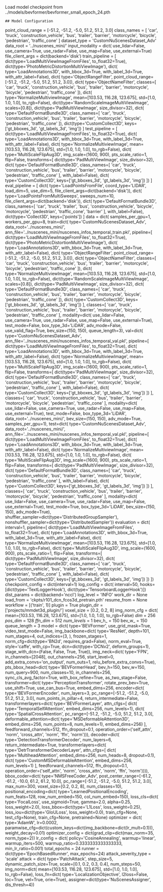 Load model checkpoint from ../models/bevformer/bevformer_small_epoch_24.pth
```
## Model Configuration

```
point_cloud_range = [-51.2, -51.2, -5.0, 51.2, 51.2, 3.0]
class_names = [
    'car', 'truck', 'construction_vehicle', 'bus', 'trailer', 'barrier',
    'motorcycle', 'bicycle', 'pedestrian', 'traffic_cone'
]
dataset_type = 'CustomNuScenesDataset_Adv'
data_root = '../nuscenes_mini/'
input_modality = dict(
    use_lidar=False,
    use_camera=True,
    use_radar=False,
    use_map=False,
    use_external=True)
file_client_args = dict(backend='disk')
train_pipeline = [
    dict(type='LoadMultiViewImageFromFiles', to_float32=True),
    dict(type='PhotoMetricDistortionMultiViewImage'),
    dict(
        type='LoadAnnotations3D',
        with_bbox_3d=True,
        with_label_3d=True,
        with_attr_label=False),
    dict(
        type='ObjectRangeFilter',
        point_cloud_range=[-51.2, -51.2, -5.0, 51.2, 51.2, 3.0]),
    dict(
        type='ObjectNameFilter',
        classes=[
            'car', 'truck', 'construction_vehicle', 'bus', 'trailer',
            'barrier', 'motorcycle', 'bicycle', 'pedestrian', 'traffic_cone'
        ]),
    dict(
        type='NormalizeMultiviewImage',
        mean=[103.53, 116.28, 123.675],
        std=[1.0, 1.0, 1.0],
        to_rgb=False),
    dict(type='RandomScaleImageMultiViewImage', scales=[0.8]),
    dict(type='PadMultiViewImage', size_divisor=32),
    dict(
        type='DefaultFormatBundle3D',
        class_names=[
            'car', 'truck', 'construction_vehicle', 'bus', 'trailer',
            'barrier', 'motorcycle', 'bicycle', 'pedestrian', 'traffic_cone'
        ]),
    dict(type='CustomCollect3D', keys=['gt_bboxes_3d', 'gt_labels_3d', 'img'])
]
test_pipeline = [
    dict(type='LoadMultiViewImageFromFiles', to_float32=True),
    dict(
        type='LoadAnnotations3D',
        with_bbox_3d=True,
        with_label_3d=True,
        with_attr_label=False),
    dict(
        type='NormalizeMultiviewImage',
        mean=[103.53, 116.28, 123.675],
        std=[1.0, 1.0, 1.0],
        to_rgb=False),
    dict(
        type='MultiScaleFlipAug3D',
        img_scale=(1600, 900),
        pts_scale_ratio=1,
        flip=False,
        transforms=[
            dict(type='PadMultiViewImage', size_divisor=32),
            dict(
                type='DefaultFormatBundle3D',
                class_names=[
                    'car', 'truck', 'construction_vehicle', 'bus', 'trailer',
                    'barrier', 'motorcycle', 'bicycle', 'pedestrian',
                    'traffic_cone'
                ],
                with_label=False),
            dict(
                type='CustomCollect3D',
                keys=['gt_bboxes_3d', 'gt_labels_3d', 'img'])
        ])
]
eval_pipeline = [
    dict(
        type='LoadPointsFromFile',
        coord_type='LIDAR',
        load_dim=5,
        use_dim=5,
        file_client_args=dict(backend='disk')),
    dict(
        type='LoadPointsFromMultiSweeps',
        sweeps_num=10,
        file_client_args=dict(backend='disk')),
    dict(
        type='DefaultFormatBundle3D',
        class_names=[
            'car', 'truck', 'trailer', 'bus', 'construction_vehicle',
            'bicycle', 'motorcycle', 'pedestrian', 'traffic_cone', 'barrier'
        ],
        with_label=False),
    dict(type='Collect3D', keys=['points'])
]
data = dict(
    samples_per_gpu=1,
    workers_per_gpu=8,
    train=dict(
        type='CustomNuScenesDataset_Adv',
        data_root='../nuscenes_mini/',
        ann_file='../nuscenes_mini/nuscenes_infos_temporal_train.pkl',
        pipeline=[
            dict(type='LoadMultiViewImageFromFiles', to_float32=True),
            dict(type='PhotoMetricDistortionMultiViewImage'),
            dict(
                type='LoadAnnotations3D',
                with_bbox_3d=True,
                with_label_3d=True,
                with_attr_label=False),
            dict(
                type='ObjectRangeFilter',
                point_cloud_range=[-51.2, -51.2, -5.0, 51.2, 51.2, 3.0]),
            dict(
                type='ObjectNameFilter',
                classes=[
                    'car', 'truck', 'construction_vehicle', 'bus', 'trailer',
                    'barrier', 'motorcycle', 'bicycle', 'pedestrian',
                    'traffic_cone'
                ]),
            dict(
                type='NormalizeMultiviewImage',
                mean=[103.53, 116.28, 123.675],
                std=[1.0, 1.0, 1.0],
                to_rgb=False),
            dict(type='RandomScaleImageMultiViewImage', scales=[0.8]),
            dict(type='PadMultiViewImage', size_divisor=32),
            dict(
                type='DefaultFormatBundle3D',
                class_names=[
                    'car', 'truck', 'construction_vehicle', 'bus', 'trailer',
                    'barrier', 'motorcycle', 'bicycle', 'pedestrian',
                    'traffic_cone'
                ]),
            dict(
                type='CustomCollect3D',
                keys=['gt_bboxes_3d', 'gt_labels_3d', 'img'])
        ],
        classes=[
            'car', 'truck', 'construction_vehicle', 'bus', 'trailer',
            'barrier', 'motorcycle', 'bicycle', 'pedestrian', 'traffic_cone'
        ],
        modality=dict(
            use_lidar=False,
            use_camera=True,
            use_radar=False,
            use_map=False,
            use_external=True),
        test_mode=False,
        box_type_3d='LiDAR',
        adv_mode=False,
        use_valid_flag=True,
        bev_size=(150, 150),
        queue_length=3),
    val=dict(
        type='CustomNuScenesDataset_Adv',
        ann_file='../nuscenes_mini/nuscenes_infos_temporal_val.pkl',
        pipeline=[
            dict(type='LoadMultiViewImageFromFiles', to_float32=True),
            dict(
                type='LoadAnnotations3D',
                with_bbox_3d=True,
                with_label_3d=True,
                with_attr_label=False),
            dict(
                type='NormalizeMultiviewImage',
                mean=[103.53, 116.28, 123.675],
                std=[1.0, 1.0, 1.0],
                to_rgb=False),
            dict(
                type='MultiScaleFlipAug3D',
                img_scale=(1600, 900),
                pts_scale_ratio=1,
                flip=False,
                transforms=[
                    dict(type='PadMultiViewImage', size_divisor=32),
                    dict(
                        type='DefaultFormatBundle3D',
                        class_names=[
                            'car', 'truck', 'construction_vehicle', 'bus',
                            'trailer', 'barrier', 'motorcycle', 'bicycle',
                            'pedestrian', 'traffic_cone'
                        ],
                        with_label=False),
                    dict(
                        type='CustomCollect3D',
                        keys=['gt_bboxes_3d', 'gt_labels_3d', 'img'])
                ])
        ],
        classes=[
            'car', 'truck', 'construction_vehicle', 'bus', 'trailer',
            'barrier', 'motorcycle', 'bicycle', 'pedestrian', 'traffic_cone'
        ],
        modality=dict(
            use_lidar=False,
            use_camera=True,
            use_radar=False,
            use_map=False,
            use_external=True),
        test_mode=False,
        box_type_3d='LiDAR',
        data_root='../nuscenes_mini/',
        bev_size=(150, 150),
        adv_mode=True,
        samples_per_gpu=1),
    test=dict(
        type='CustomNuScenesDataset_Adv',
        data_root='../nuscenes_mini/',
        ann_file='../nuscenes_mini/nuscenes_infos_temporal_val.pkl',
        pipeline=[
            dict(type='LoadMultiViewImageFromFiles', to_float32=True),
            dict(
                type='LoadAnnotations3D',
                with_bbox_3d=True,
                with_label_3d=True,
                with_attr_label=False),
            dict(
                type='NormalizeMultiviewImage',
                mean=[103.53, 116.28, 123.675],
                std=[1.0, 1.0, 1.0],
                to_rgb=False),
            dict(
                type='MultiScaleFlipAug3D',
                img_scale=(1600, 900),
                pts_scale_ratio=1,
                flip=False,
                transforms=[
                    dict(type='PadMultiViewImage', size_divisor=32),
                    dict(
                        type='DefaultFormatBundle3D',
                        class_names=[
                            'car', 'truck', 'construction_vehicle', 'bus',
                            'trailer', 'barrier', 'motorcycle', 'bicycle',
                            'pedestrian', 'traffic_cone'
                        ],
                        with_label=False),
                    dict(
                        type='CustomCollect3D',
                        keys=['gt_bboxes_3d', 'gt_labels_3d', 'img'])
                ])
        ],
        classes=[
            'car', 'truck', 'construction_vehicle', 'bus', 'trailer',
            'barrier', 'motorcycle', 'bicycle', 'pedestrian', 'traffic_cone'
        ],
        modality=dict(
            use_lidar=False,
            use_camera=True,
            use_radar=False,
            use_map=False,
            use_external=True),
        test_mode=True,
        box_type_3d='LiDAR',
        bev_size=(150, 150),
        adv_mode=True),
    shuffler_sampler=dict(type='DistributedGroupSampler'),
    nonshuffler_sampler=dict(type='DistributedSampler'))
evaluation = dict(
    interval=1,
    pipeline=[
        dict(type='LoadMultiViewImageFromFiles', to_float32=True),
        dict(
            type='LoadAnnotations3D',
            with_bbox_3d=True,
            with_label_3d=True,
            with_attr_label=False),
        dict(
            type='NormalizeMultiviewImage',
            mean=[103.53, 116.28, 123.675],
            std=[1.0, 1.0, 1.0],
            to_rgb=False),
        dict(
            type='MultiScaleFlipAug3D',
            img_scale=(1600, 900),
            pts_scale_ratio=1,
            flip=False,
            transforms=[
                dict(type='PadMultiViewImage', size_divisor=32),
                dict(
                    type='DefaultFormatBundle3D',
                    class_names=[
                        'car', 'truck', 'construction_vehicle', 'bus',
                        'trailer', 'barrier', 'motorcycle', 'bicycle',
                        'pedestrian', 'traffic_cone'
                    ],
                    with_label=False),
                dict(
                    type='CustomCollect3D',
                    keys=['gt_bboxes_3d', 'gt_labels_3d', 'img'])
            ])
    ])
checkpoint_config = dict(interval=1)
log_config = dict(
    interval=50,
    hooks=[dict(type='TextLoggerHook'),
           dict(type='TensorboardLoggerHook')])
dist_params = dict(backend='nccl')
log_level = 'INFO'
work_dir = None
load_from = 'ckpts/r101_dcn_fcos3d_pretrain.pth'
resume_from = None
workflow = [('train', 1)]
plugin = True
plugin_dir = ['projects/mmdet3d_plugin/']
voxel_size = [0.2, 0.2, 8]
img_norm_cfg = dict(
    mean=[103.53, 116.28, 123.675], std=[1.0, 1.0, 1.0], to_rgb=False)
_dim_ = 256
_pos_dim_ = 128
_ffn_dim_ = 512
_num_levels_ = 1
bev_h_ = 150
bev_w_ = 150
queue_length = 3
model = dict(
    type='BEVFormer',
    use_grid_mask=True,
    video_test_mode=False,
    img_backbone=dict(
        type='ResNet',
        depth=101,
        num_stages=4,
        out_indices=(3, ),
        frozen_stages=1,
        norm_cfg=dict(type='BN2d', requires_grad=False),
        norm_eval=True,
        style='caffe',
        with_cp=True,
        dcn=dict(type='DCNv2', deform_groups=1),
        stage_with_dcn=(False, False, True, True)),
    img_neck=dict(
        type='FPN',
        in_channels=[2048],
        out_channels=256,
        start_level=0,
        add_extra_convs='on_output',
        num_outs=1,
        relu_before_extra_convs=True),
    pts_bbox_head=dict(
        type='BEVFormerHead',
        bev_h=150,
        bev_w=150,
        num_query=900,
        num_classes=10,
        in_channels=256,
        sync_cls_avg_factor=True,
        with_box_refine=True,
        as_two_stage=False,
        transformer=dict(
            type='PerceptionTransformer',
            rotate_prev_bev=True,
            use_shift=True,
            use_can_bus=True,
            embed_dims=256,
            encoder=dict(
                type='BEVFormerEncoder',
                num_layers=3,
                pc_range=[-51.2, -51.2, -5.0, 51.2, 51.2, 3.0],
                num_points_in_pillar=4,
                return_intermediate=False,
                transformerlayers=dict(
                    type='BEVFormerLayer',
                    attn_cfgs=[
                        dict(
                            type='TemporalSelfAttention',
                            embed_dims=256,
                            num_levels=1),
                        dict(
                            type='SpatialCrossAttention',
                            pc_range=[-51.2, -51.2, -5.0, 51.2, 51.2, 3.0],
                            deformable_attention=dict(
                                type='MSDeformableAttention3D',
                                embed_dims=256,
                                num_points=8,
                                num_levels=1),
                            embed_dims=256)
                    ],
                    feedforward_channels=512,
                    ffn_dropout=0.1,
                    operation_order=('self_attn', 'norm', 'cross_attn', 'norm',
                                     'ffn', 'norm'))),
            decoder=dict(
                type='DetectionTransformerDecoder',
                num_layers=6,
                return_intermediate=True,
                transformerlayers=dict(
                    type='DetrTransformerDecoderLayer',
                    attn_cfgs=[
                        dict(
                            type='MultiheadAttention',
                            embed_dims=256,
                            num_heads=8,
                            dropout=0.1),
                        dict(
                            type='CustomMSDeformableAttention',
                            embed_dims=256,
                            num_levels=1)
                    ],
                    feedforward_channels=512,
                    ffn_dropout=0.1,
                    operation_order=('self_attn', 'norm', 'cross_attn', 'norm',
                                     'ffn', 'norm')))),
        bbox_coder=dict(
            type='NMSFreeCoder_Adv',
            post_center_range=[-61.2, -61.2, -10.0, 61.2, 61.2, 10.0],
            pc_range=[-51.2, -51.2, -5.0, 51.2, 51.2, 3.0],
            max_num=300,
            voxel_size=[0.2, 0.2, 8],
            num_classes=10),
        positional_encoding=dict(
            type='LearnedPositionalEncoding',
            num_feats=128,
            row_num_embed=150,
            col_num_embed=150),
        loss_cls=dict(
            type='FocalLoss',
            use_sigmoid=True,
            gamma=2.0,
            alpha=0.25,
            loss_weight=2.0),
        loss_bbox=dict(type='L1Loss', loss_weight=0.25),
        loss_iou=dict(type='GIoULoss', loss_weight=0.0),
        train_cfg=None,
        test_cfg=None),
    train_cfg=None,
    pretrained=None)
optimizer = dict(
    type='AdamW',
    lr=0.0002,
    paramwise_cfg=dict(custom_keys=dict(img_backbone=dict(lr_mult=0.1))),
    weight_decay=0.01)
optimizer_config = dict(grad_clip=dict(max_norm=35, norm_type=2))
lr_config = dict(
    policy='CosineAnnealing',
    warmup='linear',
    warmup_iters=500,
    warmup_ratio=0.3333333333333333,
    min_lr_ratio=0.001)
total_epochs = 24
runner = dict(type='EpochBasedRunner', max_epochs=24)
attack_severity_type = 'scale'
attack = dict(
    type='PatchAttack',
    step_size=5,
    dynamic_patch_size=True,
    scale=[0.1, 0.2, 0.3, 0.4],
    num_steps=50,
    img_norm=dict(
        mean=[103.53, 116.28, 123.675], std=[1.0, 1.0, 1.0], to_rgb=False),
    loss_fn=dict(
        type='LocalizationObjective',
        l2loss=False,
        loc=True,
        vel=True,
        orie=True),
    assigner=dict(type='NuScenesAssigner', dis_thresh=4))

```

